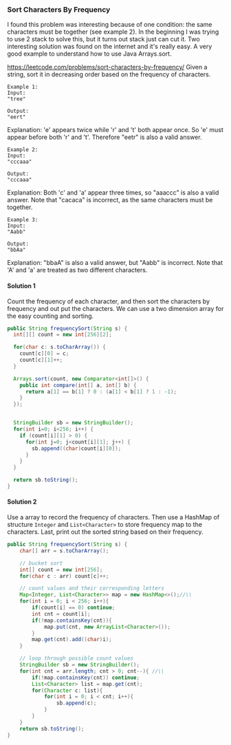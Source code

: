 ### Sort Characters By Frequency

I found this problem was interesting because of one condition: the same characters must be together (see example 2). In the beginning I was trying to use 2 stack to solve this, but it turns out stack just can cut it. Two interesting solution was found on the internet and it's really easy. A very good example to understand how to use Java Arrays.sort.

https://leetcode.com/problems/sort-characters-by-frequency/
Given a string, sort it in decreasing order based on the frequency of characters.
```
Example 1:
Input:
"tree"

Output:
"eert"
```

Explanation:
'e' appears twice while 'r' and 't' both appear once.
So 'e' must appear before both 'r' and 't'. Therefore "eetr" is also a valid answer.


```
Example 2:
Input:
"cccaaa"

Output:
"cccaaa"
```

Explanation:
Both 'c' and 'a' appear three times, so "aaaccc" is also a valid answer.
Note that "cacaca" is incorrect, as the same characters must be together.

```
Example 3:
Input:
"Aabb"

Output:
"bbAa"
```

Explanation:
"bbaA" is also a valid answer, but "Aabb" is incorrect.
Note that 'A' and 'a' are treated as two different characters.

#### Solution 1
Count the frequency of each character, and then sort the characters by frequency and out put the characters. We can use a two dimension array for the easy counting and sorting.

```java
public String frequencySort(String s) {
  int[][] count = new int[256][2];

  for(char c: s.toCharArray()) {
    count[c][0] = c;
    count[c][1]++;
  }

  Arrays.sort(count, new Comparator<int[]>() {
    public int compare(int[] a, int[] b) {
      return a[1] == b[1] ? 0 : (a[1] < b[1] ? 1 : -1);
    }
  });


  StringBuilder sb = new StringBuilder();
  for(int i=0; i<256; i++) {
    if (count[i][1] > 0) {
      for(int j=0; j<count[i][1]; j++) {
        sb.append((char)count[i][0]);
      }
    }
  }

  return sb.toString();
}
```

#### Solution 2
Use a array to record the frequency of characters. Then use a HashMap of structure `Integer` and `List<Character>` to store frequency map to the characters. Last, print out the sorted string based on their frequency.

```java
public String frequencySort(String s) {
    char[] arr = s.toCharArray();

    // bucket sort
    int[] count = new int[256];
    for(char c : arr) count[c]++;

    // count values and their corresponding letters
    Map<Integer, List<Character>> map = new HashMap<>();//\\
    for(int i = 0; i < 256; i++){
        if(count[i] == 0) continue;
        int cnt = count[i];
        if(!map.containsKey(cnt)){
            map.put(cnt, new ArrayList<Character>());
        }
        map.get(cnt).add((char)i);
    }

    // loop through possible count values
    StringBuilder sb = new StringBuilder();
    for(int cnt = arr.length; cnt > 0; cnt--){ //\\
        if(!map.containsKey(cnt)) continue;
        List<Character> list = map.get(cnt);
        for(Character c: list){
            for(int i = 0; i < cnt; i++){
                sb.append(c);
            }
        }
    }
    return sb.toString();
}
```